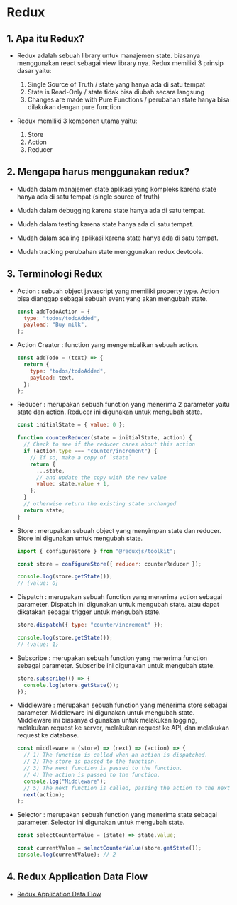 # Redux

## 1. Apa itu Redux?

- Redux adalah sebuah library untuk manajemen state. biasanya menggunakan react sebagai view library nya. Redux memiliki 3 prinsip dasar yaitu:

  1. Single Source of Truth / state yang hanya ada di satu tempat
  2. State is Read-Only / state tidak bisa diubah secara langsung
  3. Changes are made with Pure Functions / perubahan state hanya bisa dilakukan dengan pure function

- Redux memiliki 3 komponen utama yaitu:

  1. Store
  2. Action
  3. Reducer

## 2. Mengapa harus menggunakan redux?

- Mudah dalam manajemen state aplikasi yang kompleks karena state hanya ada di satu tempat (single source of truth)

- Mudah dalam debugging karena state hanya ada di satu tempat.

- Mudah dalam testing karena state hanya ada di satu tempat.

- Mudah dalam scaling aplikasi karena state hanya ada di satu tempat.

- Mudah tracking perubahan state menggunakan redux devtools.

## 3. Terminologi Redux

- Action : sebuah object javascript yang memiliki property type. Action bisa dianggap sebagai sebuah event yang akan mengubah state.

  ```javascript
  const addTodoAction = {
    type: "todos/todoAdded",
    payload: "Buy milk",
  };
  ```

- Action Creator : function yang mengembalikan sebuah action.

  ```javascript
  const addTodo = (text) => {
    return {
      type: "todos/todoAdded",
      payload: text,
    };
  };
  ```

- Reducer : merupakan sebuah function yang menerima 2 parameter yaitu state dan action. Reducer ini digunakan untuk mengubah state.

  ```javascript
  const initialState = { value: 0 };

  function counterReducer(state = initialState, action) {
    // Check to see if the reducer cares about this action
    if (action.type === "counter/increment") {
      // If so, make a copy of `state`
      return {
        ...state,
        // and update the copy with the new value
        value: state.value + 1,
      };
    }
    // otherwise return the existing state unchanged
    return state;
  }
  ```

- Store : merupakan sebuah object yang menyimpan state dan reducer. Store ini digunakan untuk mengubah state.

  ```javascript
  import { configureStore } from "@reduxjs/toolkit";

  const store = configureStore({ reducer: counterReducer });

  console.log(store.getState());
  // {value: 0}
  ```

- Dispatch : merupakan sebuah function yang menerima action sebagai parameter. Dispatch ini digunakan untuk mengubah state. atau dapat dikatakan sebagai trigger untuk mengubah state.

  ```javascript
  store.dispatch({ type: "counter/increment" });

  console.log(store.getState());
  // {value: 1}
  ```

- Subscribe : merupakan sebuah function yang menerima function sebagai parameter. Subscribe ini digunakan untuk mengubah state.

  ```javascript
  store.subscribe(() => {
    console.log(store.getState());
  });
  ```

- Middleware : merupakan sebuah function yang menerima store sebagai parameter. Middleware ini digunakan untuk mengubah state. Middleware ini biasanya digunakan untuk melakukan logging, melakukan request ke server, melakukan request ke API, dan melakukan request ke database.

  ```javascript
  const middleware = (store) => (next) => (action) => {
    // 1) The function is called when an action is dispatched.
    // 2) The store is passed to the function.
    // 3) The next function is passed to the function.
    // 4) The action is passed to the function.
    console.log("Middleware");
    // 5) The next function is called, passing the action to the next middleware or reducer.
    next(action);
  };
  ```

- Selector : merupakan sebuah function yang menerima state sebagai parameter. Selector ini digunakan untuk mengubah state.

  ```javascript
  const selectCounterValue = (state) => state.value;

  const currentValue = selectCounterValue(store.getState());
  console.log(currentValue); // 2
  ```

## 4. Redux Application Data Flow

- [Redux Application Data Flow](https://redux.js.org/tutorials/essentials/part-1-overview-concepts#:~:text=Earlier%2C%20we%20talked%20about%20%22one%2Dway%20data%20flow%22%2C%20which%20describes%20this%20sequence%20of%20steps%20to%20update%20the%20app%3A)
